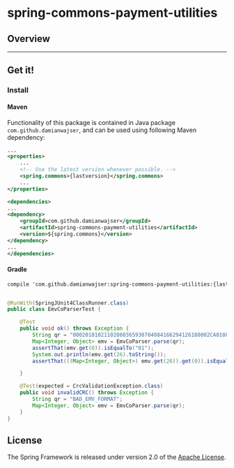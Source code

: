# spring-commons-payment-utilities

## Overview

-----

## Get it!

### Install

#### Maven

Functionality of this package is contained in Java package `com.github.damianwajser`, and can be used using following
Maven dependency:

```xml
...
<properties>
	...
	<!-- Use the latest version whenever possible. -->
	<spring.commons>{lastversion}</spring.commons>
	...
</properties>

<dependencies>
...
<dependency>
	<groupId>com.github.damianwajser</groupId>
	<artifactId>spring-commons-payment-utilities</artifactId>
	<version>${spring.commons}</version>
</dependency>
...
</dependencies>
 ```

#### Gradle

 ```xml
 compile 'com.github.damianwajser:spring-commons-payment-utilities:{lastVersion}'
 ```

```java

@RunWith(SpringJUnit4ClassRunner.class)
public class EmvCoParserTest {

	@Test
	public void ok() throws Exception {
		String qr = "00020101021102080365930704084166294126180002CA01083344220144110007com.adq50250004CUIT011320-11111111-2520499885303032540510.005802AR5909TODO PAGO6004CABA62350019www.todopago.com.ar07081231231280160006COMPRA01020081370006INFOTX01042343020110310092212581182270005CABAL01053252302055433583300010MASTERCARD010334202055433563049275";
		Map<Integer, Object> emv = EmvCoParser.parse(qr);
		assertThat(emv.get(0)).isEqualTo("01");
		System.out.println(emv.get(26).toString());
		assertThat(((Map<Integer, Object>) emv.get(26)).get(0)).isEqualTo("CA");

	}

	@Test(expected = CrcValidationException.class)
	public void invalidCRC() throws Exception {
		String qr = "BAD_EMV_FORMAT";
		Map<Integer, Object> emv = EmvCoParser.parse(qr);
	}
}
```

## License

The Spring Framework is released under version 2.0 of the [Apache License](http://www.apache.org/licenses/LICENSE-2.0).
